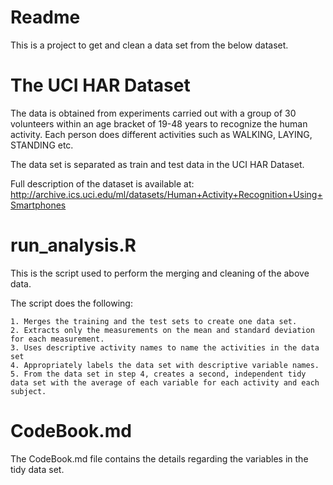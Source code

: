 # Readme

This is a project to get and clean a data set from the below dataset.

# The UCI HAR Dataset

The data is obtained from experiments carried out with a group of 30 volunteers within an age bracket of 19-48 years to recognize the human activity. Each person does different activities such as WALKING, LAYING, STANDING etc.

The data set is separated as train and test data in the UCI HAR Dataset.

Full description of the dataset is available at:
http://archive.ics.uci.edu/ml/datasets/Human+Activity+Recognition+Using+Smartphones


# run_analysis.R

This is the script used to perform the merging and cleaning of the above data.

The script does the following:

    1. Merges the training and the test sets to create one data set.
    2. Extracts only the measurements on the mean and standard deviation for each measurement.
    3. Uses descriptive activity names to name the activities in the data set
    4. Appropriately labels the data set with descriptive variable names.
    5. From the data set in step 4, creates a second, independent tidy data set with the average of each variable for each activity and each subject.

# CodeBook.md

The CodeBook.md file contains the details regarding the variables in the tidy data set.